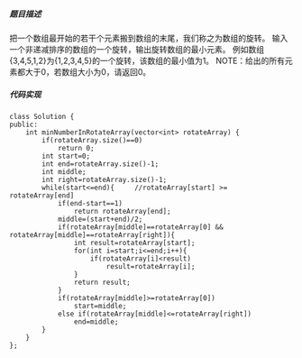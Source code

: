 
##### 题目描述
把一个数组最开始的若干个元素搬到数组的末尾，我们称之为数组的旋转。
输入一个非递减排序的数组的一个旋转，输出旋转数组的最小元素。
例如数组{3,4,5,1,2}为{1,2,3,4,5}的一个旋转，该数组的最小值为1。
NOTE：给出的所有元素都大于0，若数组大小为0，请返回0。

##### 代码实现
```
class Solution {
public:
    int minNumberInRotateArray(vector<int> rotateArray) {
        if(rotateArray.size()==0)
            return 0;
        int start=0;
        int end=rotateArray.size()-1;
        int middle;
        int right=rotateArray.size()-1;
        while(start<=end){     //rotateArray[start] >= rotateArray[end]
            if(end-start==1)
                return rotateArray[end];
            middle=(start+end)/2;
            if(rotateArray[middle]==rotateArray[0] && rotateArray[middle]==rotateArray[right]){
                int result=rotateArray[start];
                for(int i=start;i<=end;i++){
                    if(rotateArray[i]<result)
                        result=rotateArray[i];
                }
                return result;
            }
            if(rotateArray[middle]>=rotateArray[0])
                start=middle;
            else if(rotateArray[middle]<=rotateArray[right])
                end=middle;
        }
    }
};
```
